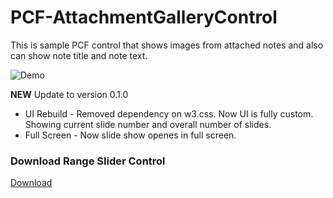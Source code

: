 # PCF-AttachmentGalleryControl

This is sample PCF control that shows images from attached notes and also can show note title and note text.

![Demo](https://github.com/OOlashyn/PCF-AttachmentGalleryControl/blob/master/Screenshots/demo-gallery-v0.1.gif?raw=true)

**NEW** Update to version 0.1.0

* UI Rebuild - Removed dependency on w3.css. Now UI is fully custom. Showing current slide number and overall number of slides.
* Full Screen - Now slide show openes in full screen.

### Download Range Slider Control

[Download](https://github.com/OOlashyn/PCF-AttachmentGalleryControl/releases/)
